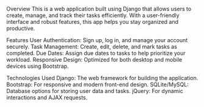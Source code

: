 Overview
This is a web application built using Django that allows users to create, manage, and track their tasks efficiently. With a user-friendly interface and robust features, this app helps you stay organized and productive.

Features
User Authentication: Sign up, log in, and manage your account securely.
Task Management: Create, edit, delete, and mark tasks as completed.
Due Dates: Assign due dates to tasks to help prioritize your workload.
Responsive Design: Optimized for both desktop and mobile devices using Bootstrap.

Technologies Used
Django: The web framework for building the application.
Bootstrap: For responsive and modern front-end design.
SQLite/MySQL: Database options for storing user data and tasks.
jQuery: For dynamic interactions and AJAX requests.
